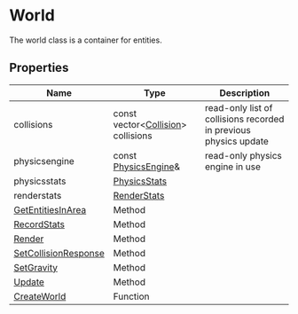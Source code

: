 # World

The world class is a container for entities.

## Properties

| Name | Type | Description |
|---|---|---|
| collisions | const vector<[Collision](Collision.md)\> collisions | read-only list of collisions recorded in previous physics update |
| physicsengine | const [PhysicsEngine](Constants.md#PhysicsEngine)& | read-only physics engine in use |
| physicsstats | [PhysicsStats](PhysicsStats.md) |  |
| renderstats | [RenderStats](RenderStats.md) |  |
| [GetEntitiesInArea](World_GetEntitiesInArea.md) | Method | |
| [RecordStats](World_RecordStats.md) | Method | |
| [Render](World_Render.md) | Method | |
| [SetCollisionResponse](World_SetCollisionResponse.md) | Method | |
| [SetGravity](World_SetGravity.md) | Method | |
| [Update](World_Update.md) | Method | |
| [CreateWorld](CreateWorld.md) | Function | |
